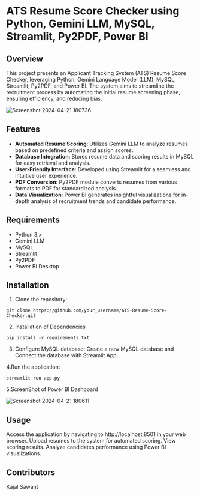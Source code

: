 # ATS Resume Score Checker using Python, Gemini LLM, MySQL, Streamlit, Py2PDF, Power BI

## Overview

This project presents an Applicant Tracking System (ATS) Resume Score Checker, leveraging Python, Gemini Language Model (LLM), MySQL, Streamlit, Py2PDF, and Power BI. The system aims to streamline the recruitment process by automating the initial resume screening phase, ensuring efficiency, and reducing bias.


![Screenshot 2024-04-21 180736](https://github.com/abhisheklahase29/ATS-Resume-Tracking-LLM-Project/assets/102788394/03b50652-d040-488e-af2a-a035bb1a1180)

## Features

- **Automated Resume Scoring**: Utilizes Gemini LLM to analyze resumes based on predefined criteria and assign scores.
- **Database Integration**: Stores resume data and scoring results in MySQL for easy retrieval and analysis.
- **User-Friendly Interface**: Developed using Streamlit for a seamless and intuitive user experience.
- **PDF Conversion**: Py2PDF module converts resumes from various formats to PDF for standardized analysis.
- **Data Visualization**: Power BI generates insightful visualizations for in-depth analysis of recruitment trends and candidate performance.

## Requirements

- Python 3.x
- Gemini LLM
- MySQL
- Streamlit
- Py2PDF
- Power BI Desktop

## Installation

1. Clone the repository:

```
git clone https://github.com/your_username/ATS-Resume-Score-Checker.git
```

2. Installation of Dependencies
```
pip install -r requirements.txt
```
3. Configure MySQL database:
  Create a new MySQL database and Connect the database with Streamlit App.

4.Run the application:
```
streamlit run app.py
```


5.ScreenShot of Power BI Dashboard

![Screenshot 2024-04-21 180611](https://github.com/abhisheklahase29/ATS-Resume-Tracking-LLM-Project/assets/102788394/35ff46ec-74b5-47d8-9890-75ab30222cec)

## Usage
Access the application by navigating to http://localhost:8501 in your web browser.
Upload resumes to the system for automated scoring.
View scoring results.
Analyze candidates performance using Power BI visualizations.
## Contributors
Kajal Sawant



